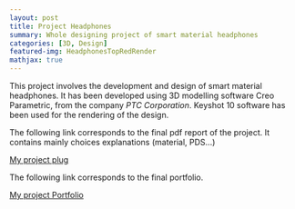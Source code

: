 ```yaml
---
layout: post
title: Project Headphones
summary: Whole designing project of smart material headphones
categories: [3D, Design]
featured-img: HeadphonesTopRedRender
mathjax: true
---
```


This project involves the development and design of smart material headphones. It has been developed using 3D modelling software Creo Parametric, from the company *PTC Corporation*. Keyshot 10 software has been used for the rendering of the design.



The following link corresponds to the final pdf report of the project. It contains mainly choices explanations (material, PDS...)



[My project plug](https://jaimeechevarria.github.io/SmartMaterials.pdf)


The following link corresponds to the final portfolio.


[My project Portfolio](https://jaimeechevarria.github.io/PORTFOLIO.pdf)

